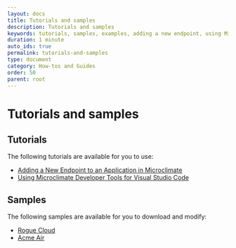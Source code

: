 ```yaml
---
layout: docs
title: Tutorials and samples
description: Tutorials and samples
keywords: tutorials, samples, examples, adding a new endpoint, using Microclimate Developer Tools for Visual Studio Code, Rogue Cloud, Acme Air
duration: 1 minute
auto_ids: true
permalink: tutorials-and-samples
type: document
category: How-tos and Guides
order: 50
parent: root
---
```


# Tutorials and samples

## Tutorials

The following tutorials are available for you to use:

* [Adding a New Endpoint to an Application in Microclimate](tutorial-add-endpoint)
* [Using Microclimate Developer Tools for Visual Studio Code](mdt-vsc-tutorial)

## Samples

The following samples are available for you to download and modify:

* [Rogue Cloud](roguecloud)
* [Acme Air](acmeair)
